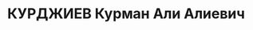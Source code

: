 ---
title: КУРДЖИЕВ Курман Али Алиевич
description: "Род. в 1884. Майор \n  Приговор: ВК ВС СССР, 07.09.1937 – ВМН. Расстрелян\
  \ 1937"
---